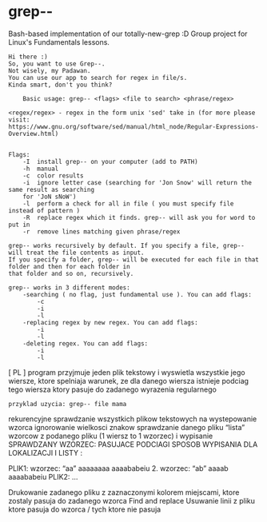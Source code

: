 # grep--
Bash-based implementation of our totally-new-grep :D Group project for Linux's Fundamentals lessons.
```
Hi there :)
So, you want to use Grep--. 
Not wisely, my Padawan. 
You can use our app to search for regex in file/s. 
Kinda smart, don't you think?

    Basic usage: grep-- <flags> <file to search> <phrase/regex>

<regex/regex> - regex in the form unix 'sed' take in (for more please visit: 
https://www.gnu.org/software/sed/manual/html_node/Regular-Expressions-Overview.html)
		
        
Flags:
    -I	install grep-- on your computer (add to PATH)
	-h	manual
	-c	color results
	-i	ignore letter case (searching for 'Jon Snow' will return the same result as searching 
    for 'JoN sNoW')
	-l 	perform a check for all in file ( you must specify file instead of pattern )
	-R 	replace regex which it finds. grep-- will ask you for word to put in
	-r	remove lines matching given phrase/regex
        
grep-- works recursively by default. If you specify a file, grep-- will treat the file contents as input. 
If you specify a folder, grep-- will be executed for each file in that folder and then for each folder in 
that folder and so on, recursively.
        
grep-- works in 3 different modes:
	-searching ( no flag, just fundamental use ). You can add flags:
		-c
		-i
		-l 
	-replacing regex by new regex. You can add flags:
		-i
		-l
	-deleting regex. You can add flags:
		-i
		-l

```

[ PL ]
program przyjmuje jeden plik tekstowy i wyswietla wszystkie jego wiersze, ktore spelniaja warunek, ze dla danego wiersza istnieje podciag tego wiersza ktory pasuje do zadanego wyrazenia regularnego
    
    przyklad uzycia: grep-- file mama
    
rekurencyjne sprawdzanie wszystkich plikow tekstowych na wystepowanie wzorca
ignorowanie wielkosci znakow
sprawdzanie danego pliku “lista” wzorcow z podanego pliku (1 wiersz to 1 wzorzec) i wypisanie SPRAWDZANY WZORZEC: PASUJACE PODCIAGI
    SPOSOB WYPISANIA DLA LOKALIZACJI I LISTY :


PLIK1:
wzorzec: “aa”
aaaaaaaa
aaaababeiu
2. wzorzec: “ab”
aaaab
aaaababeiu
PLIK2:
…

Drukowanie zadanego pliku z zaznaczonymi kolorem miejscami, ktore zostaly pasuja do zadanego wzorca
Find and replace
Usuwanie linii z pliku ktore pasuja do wzorca / tych ktore nie pasuja

